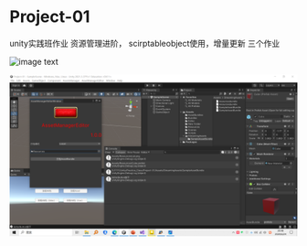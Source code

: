 # Project-01
unity实践班作业  资源管理进阶， scirptableobject使用，增量更新 三个作业

![image text](https://github.com/raisnows/Project-01/tree/main/Assets/Images/本地1.png)

![图片描述](./Assets/Images/本地1.png)
